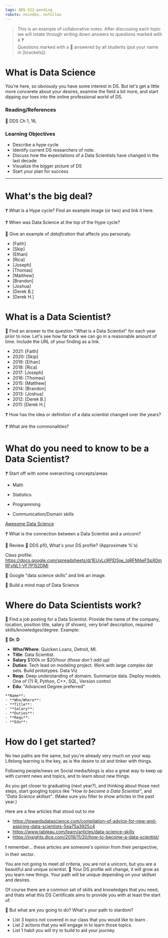 ```yaml
---
tags: ADS-S22-pending
robots: noindex, nofollow
---
```


> This is an example of collaborative notes. After discussing each topic we will rotate through writing down answers to questions marked with a :question:  
> Questions marked with a :busts_in_silhouette: answered by all students (put your name in [brackets]). 

# What is Data Science
You're here, so obviously you have some interest in DS. But let's get a little more concerete about your desires, examine the field a bit more, and start dipping our toes into the online professional world of DS.


### Reading/References
:book: DDS Ch 1, 16, 

### Learning Objectives

* Describe a hype cycle
* Identify current DS researchers of note. 
* Discuss how the expectations of a Data Scientists have changed in the last decade
* Visualize the bigger picture of DS 
* Start your plan for success

---


# What's the big deal? 

:question: What is a Hype cycle? Find an example image (or two) and link it here.



:question: When was Data Science at the top of the Hype cycle? 


 
:busts_in_silhouette: Give an example of _datafication_ that affects you personaly. 

* [Faith] 
* [Skip]
* [Ethan]
* [Rica]
* [Joseph]
* [Thomas]
* [Matthew]
* [Brandon]
* [Joshua]
* [Derek B.]
* [Derek H.] 


# What is a Data Scientist? 

:busts_in_silhouette: Find an answer to the question "What is a Data Scientist" for each year prior to now. Let's see how far back we can go in a reasonable amount of time. Include the URL of your finding as a link. 

* 2021: [Faith] 
* 2020: [Skip]
* 2019: [Ethan]
* 2018: [Rica]
* 2017: [Joseph]
* 2016: [Thomas]
* 2015: [Matthew]
* 2014: [Brandon]
* 2013: [Joshua]
* 2012: [Derek B.]
* 2011: [Derek H.] 



:question: How has the idea or definition of a data scientist changed over the years? 


:question:  What are the commonalities? 


# What do you need to know to be a Data Scientist? 

:question: Start off with some overarching concepts/areas
* Math

* Statistics

* Programming

* Communication/Domain skills




[Awesome Data Science](https://github.com/academic/awesome-datascience)


:question: What is the connection between a Data Scientist and a unicorn? 


:busts_in_silhouette: Review :book: DDS p10, What's your DS profile? (Approximate %'s)


Class profile: https://docs.google.com/spreadsheets/d/1EUyLcRPlD5jw_IqRFMAeFSpX0mRFxNL1-VF7P152DMI

:busts_in_silhouette: Google "data science skills" and link an image. 


:busts_in_silhouette: Build a mind map of Data Science



# Where do Data Scientists work? 

:busts_in_silhouette: Find a job posting for a Data Scientist. Provide the name of the company, location, position title, salary (if shown), very brief description, required skills/knowledges/degree. Example: 

:dog: **Dr. D**  
- **Who/Where**: Quicken Loans, Detroit, MI.
- **Title**: Data Scientist. 
- **Salary** $100k or $20/hour _(those don't add up)_
- **Duties**: Tech lead on modeling project. Work with large complex dat sets. Build prototypes. Data Viz
- **Reqs**: Deep understanding of domaim. Summarize data. Deploy models. One of (?) R, Python, C++, SQL, Version control
- **Edu**: "Advanced Degree preferred" 

```
**Name**:
- **Who/Where**: 
- **Title**: 
- **Salary**: 
- **Duties**: 
- **Reqs**: 
- **Edu**: 
```


# How do I get started? 
No two paths are the same, but you're already very much on your way. Lifelong learning is the key, as is the desire to sit and tinker with things. 

Following people/news on Social media/blogs is also a great way to keep up with current news and topics, and to learn about new things. 

As you get closer to graduating (next year?), and thinking about those next steps, start googling topics like _"How to become a Data Scientist"_, and _"Data Science skillset"_. (Make sure you filter to show articles in the past year.)

Here are a few articles that stood out to me
* https://towardsdatascience.com/compilation-of-advice-for-new-and-aspiring-data-scientists-5ea75a3925c4
* https://www.tableau.com/learn/articles/data-science-skills
* https://insights.dice.com/2019/11/20/how-to-become-a-data-scientist/


:exclamation: remember... these articles are someone's opinion from their perspective, in their sector.

You are not going to meet _all_ criteria, you are not a unicorn, but you are a beautiful and unique scientist. :muscle: Your DS profile will change, it will grow as you learn new things. Your path will be unique depending on your skillset and desires. 

Of course there are a common set of skills and knowledges that you need, and thats what this DS Certificate aims to provide you with at least the start of. 

:busts_in_silhouette:  But what are *you* going to do? What's your path to stardom? 


* List 3 topics not covered in our class that you would like to learn .
* List 2 actions that you will engage in to learn those topics.
* List 1 habit you will try to build to aid your journey. 

